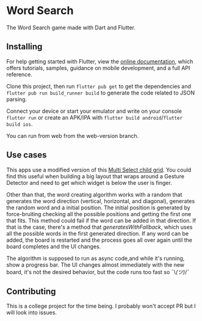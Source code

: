 # Word Search

The Word Search game made with Dart and Flutter.

## Installing

For help getting started with Flutter, view the [online documentation](https://flutter.dev/docs), which offers tutorials, samples, guidance on mobile development, and a full API reference.

Clone this project, then run `flutter pub get` to get the dependencies and `flutter pub run build_runner build` to generate the code related to JSON parsing.

Connect your device or start your emulator and write on your console `flutter run` or create an APK/IPA with `flutter build android`/`flutter build ios`.

You can run from web from the web-version branch.

## Use cases
This apps use a modified version of this [Multi Select child grid](https://gist.github.com/slightfoot/a002dd1e031f5f012f810c6d5da14a11). You could find this useful when building a big layout that wraps around a Gesture Detector and need to get which widget is below the user is finger. 

Other than that, the word creating algorithm works with a random that generates the word direction (vertical, horizontal, and diagonal), generates the random word and a initial position. The initial position is generated by force-bruiting checking all the possible positions and getting the first one that fits. This method could fail if the word can be added in that direction. If that is the case, there's a method that *generatesWithFallback*, which uses all the possible words in the first generated direction. If any word can be added, the board is restarted and the process goes all over again until the board completes and the UI changes.

The algorithm is supposed to run as async code,and while it's running, show a progress bar. The UI changes almost immediately with the new board, it's not the desired behavior, but the code runs too fast so ¯\\_(ツ)_/¯

## Contributing

This is a college project for the time being. I probably won't accept PR but I will look into issues.